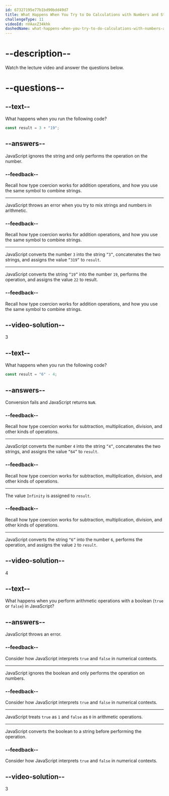 ```yaml
---
id: 67327195e77b1bd90bdd49d7
title: What Happens When You Try to Do Calculations with Numbers and Strings?
challengeType: 11
videoId: nVAaxZ34khk
dashedName: what-happens-when-you-try-to-do-calculations-with-numbers-and-strings
---
```


# --description--

Watch the lecture video and answer the questions below.

# --questions--

## --text--

What happens when you run the following code?

```js
const result = 3 + "19";
```

## --answers--

JavaScript ignores the string and only performs the operation on the number.

### --feedback--

Recall how type coercion works for addition operations, and how you use the same symbol to combine strings.

---

JavaScript throws an error when you try to mix strings and numbers in arithmetic.

### --feedback--

Recall how type coercion works for addition operations, and how you use the same symbol to combine strings.

---

JavaScript converts the number `3` into the string `”3”`, concatenates the two strings, and assigns the value `”319”` to `result`.

---

JavaScript converts the string `“19”` into the number `19`, performs the operation, and assigns the value `22` to result.

### --feedback--

Recall how type coercion works for addition operations, and how you use the same symbol to combine strings.

## --video-solution--

3

## --text--

What happens when you run the following code?

```js
const result = "6" - 4;
```

## --answers--

Conversion fails and JavaScript returns `NaN`.

### --feedback--

Recall how type coercion works for subtraction, multiplication, division, and other kinds of operations.

---

JavaScript converts the number `4` into the string `”4”`, concatenates the two strings, and assigns the value `”64”` to `result`.

### --feedback--

Recall how type coercion works for subtraction, multiplication, division, and other kinds of operations.

---

The value `Infinity` is assigned to `result`.

### --feedback--

Recall how type coercion works for subtraction, multiplication, division, and other kinds of operations.

---

JavaScript converts the string `“6”` into the number `6`, performs the operation, and assigns the value `2` to `result`.

## --video-solution--

4

## --text--

What happens when you perform arithmetic operations with a boolean (`true` or `false`) in JavaScript?

## --answers--

JavaScript throws an error.

### --feedback--

Consider how JavaScript interprets `true` and `false` in numerical contexts.

---

JavaScript ignores the boolean and only performs the operation on numbers.

### --feedback--

Consider how JavaScript interprets `true` and `false` in numerical contexts.

---

JavaScript treats `true` as `1` and `false` as `0` in arithmetic operations.

---

JavaScript converts the boolean to a string before performing the operation.

### --feedback--

Consider how JavaScript interprets `true` and `false` in numerical contexts.

## --video-solution--

3
